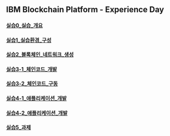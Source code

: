 ## IBM Blockchain Platform - Experience Day  
#### [실습0_실습_개요](./실습0_실습_개요.md)  
#### [실습1_실습환경_구성](./실습1_실습환경_구성.md)  
#### [실습2_블록체인_네트워크_생성](./실습2_블록체인_네트워크_생성.md)  
#### [실습3-1_체인코드_개발](./실습3-1_체인코드_개발.md)  
#### [실습3-2_체인코드_구동](./실습3-2_체인코드_구동.md)  
#### [실습4-1_애플리케이션_개발](./실습4-1_애플리케이션_개발.md)  
#### [실습4-2_애플리케이션_개발](./실습4-2_애플리케이션_개발.md)  
#### [실습5_과제](./실습5_과제.md)  

